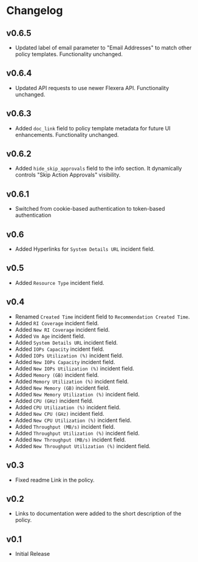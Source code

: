 # Changelog

## v0.6.5

- Updated label of email parameter to "Email Addresses" to match other policy templates. Functionality unchanged.

## v0.6.4

- Updated API requests to use newer Flexera API. Functionality unchanged.

## v0.6.3

- Added `doc_link` field to policy template metadata for future UI enhancements. Functionality unchanged.

## v0.6.2

- Added `hide_skip_approvals` field to the info section. It dynamically controls "Skip Action Approvals" visibility.

## v0.6.1

- Switched from cookie-based authentication to token-based authentication

## v0.6

- Added Hyperlinks for `System Details URL` incident field.

## v0.5

- Added `Resource Type` incident field.

## v0.4

- Renamed `Created Time` incident field to `Recommendation Created Time`.
- Added `RI Coverage` incident field.
- Added `New RI Coverage` incident field.
- Added `Vm Age` incident field.
- Added `System Details URL` incident field.
- Added `IOPs Capacity` incident field.
- Added `IOPs Utilization (%)` incident field.
- Added `New IOPs Capacity` incident field.
- Added `New IOPs Utilization (%)` incident field.
- Added `Memory (GB)` incident field.
- Added `Memory Utilization (%)` incident field.
- Added `New Memory (GB)` incident field.
- Added `New Memory Utilization (%)` incident field.
- Added `CPU (GHz)` incident field.
- Added `CPU Utilization (%)` incident field.
- Added `New CPU (GHz)` incident field.
- Added `New CPU Utilization (%)` incident field.
- Added `Throughput (MB/s)` incident field.
- Added `Throughput Utilization (%)` incident field.
- Added `New Throughput (MB/s)` incident field.
- Added `New Throughput Utilization (%)` incident field.

## v0.3

- Fixed readme Link in the policy.

## v0.2

- Links to documentation were added to the short description of the policy.

## v0.1

- Initial Release

